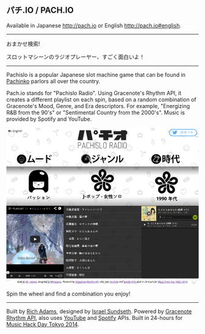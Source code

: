 ## パチ.IO / PACH.IO

Available in Japanese http://pach.io or English http://pach.io#english.

----

おまかせ検索!

スロットマシーンのラジオプレーヤー、すごく面白いよ！

----

Pachislo is a popular Japanese slot machine game that can be found in [Pachinko](http://en.wikipedia.org/wiki/Pachinko) parlors all over the country.

Pach.io stands for "Pachislo Radio". Using Gracenote's Rhythm API, it creates a different playlist on each spin, based on a random combination of Gracenote's Mood, Genre, and Era descriptors. For example, "Energizing R&B from the 90's" or "Sentimental Country from the 2000's". Music is provided by Spotify and YouTube.

![Screenshot of pach.io](pach.io.png)

Spin the wheel and find a combination you enjoy!

----

Built by [Rich Adams](https://twitter.com/r_adams), designed by [Israel Sundseth](https://twitter.com/kappuru). Powered by [Gracenote Rhythm API](https://developer.gracenote.com/rhythm-api), also uses [YouTube](https://developers.google.com/youtube/) and [Spotify](https://developer.spotify.com/technologies/web-api/) APIs. Built in 24-hours for [Music Hack Day Tokyo 2014](https://www.hackerleague.org/hackathons/music-hack-day-tokyo-2014).
